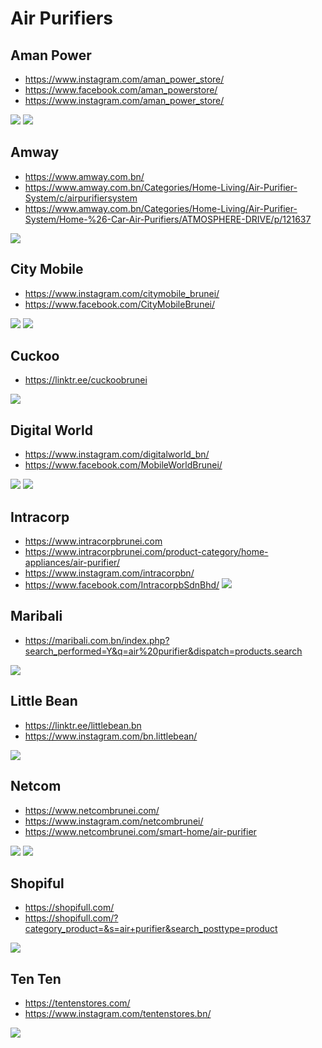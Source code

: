 # Air Purifiers

## Aman Power
- https://www.instagram.com/aman_power_store/
- https://www.facebook.com/aman_powerstore/
- https://www.instagram.com/aman_power_store/

![](air-purifiers/aman-power-1.jpeg)
![](air-purifiers/aman-power-2.jpeg)

## Amway
- https://www.amway.com.bn/
- https://www.amway.com.bn/Categories/Home-Living/Air-Purifier-System/c/airpurifiersystem
- https://www.amway.com.bn/Categories/Home-Living/Air-Purifier-System/Home-%26-Car-Air-Purifiers/ATMOSPHERE-DRIVE/p/121637

![](air-purifiers/amway-1.jpeg)

## City Mobile
- https://www.instagram.com/citymobile_brunei/
- https://www.facebook.com/CityMobileBrunei/

![](air-purifiers/citymobile-1.jpeg)
![](air-purifiers/citymobile-2.jpeg)

## Cuckoo
- https://linktr.ee/cuckoobrunei

![](air-purifiers/cuckoo-1.jpeg)

## Digital World
- https://www.instagram.com/digitalworld_bn/
- https://www.facebook.com/MobileWorldBrunei/

![](air-purifiers/digitalworld-1.jpeg)
![](air-purifiers/digitalworld-2.jpeg)

## Intracorp
- https://www.intracorpbrunei.com
- https://www.intracorpbrunei.com/product-category/home-appliances/air-purifier/
- https://www.instagram.com/intracorpbn/
- https://www.facebook.com/IntracorpbSdnBhd/
![](air-purifiers/intracorp-1.jpeg)

## Maribali
- https://maribali.com.bn/index.php?search_performed=Y&q=air%20purifier&dispatch=products.search

![](air-purifiers/maribali-1.jpeg)

## Little Bean
- https://linktr.ee/littlebean.bn
- https://www.instagram.com/bn.littlebean/

![](air-purifiers/littlebean-1.jpeg)

## Netcom
- https://www.netcombrunei.com/
- https://www.instagram.com/netcombrunei/
- https://www.netcombrunei.com/smart-home/air-purifier

![](air-purifiers/netcom-1.jpeg)
![](air-purifiers/netcom-2.jpeg)

## Shopiful
- https://shopifull.com/
- https://shopifull.com/?category_product=&s=air+purifier&search_posttype=product

![](air-purifiers/shopifull-1.jpeg)

## Ten Ten
- https://tentenstores.com/
- https://www.instagram.com/tentenstores.bn/

![](air-purifiers/tenten-1.jpeg)
